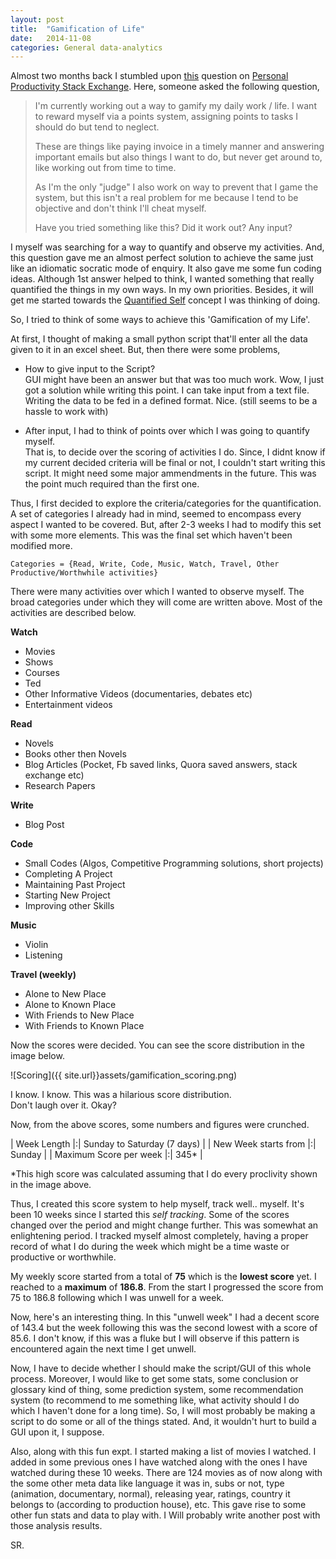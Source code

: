 ```yaml
---
layout: post
title:  "Gamification of Life"
date:   2014-11-08
categories: General data-analytics
---
```


Almost two months back I stumbled upon [this][1] question on [Personal Productivity Stack Exchange][3]. Here, someone asked the following question,

>    I'm currently working out a way to gamify my daily work / life. I want to reward myself via a points system, assigning points to tasks I should do but tend to neglect.
>
>    These are things like paying invoice in a timely manner and answering important emails but also things I want to do, but never get around to, like working out from time to time.
>
>    As I'm the only "judge" I also work on way to prevent that I game the system, but this isn't a real problem for me because I tend to be objective and don't think I'll cheat myself.
>
>    Have you tried something like this?
>    Did it work out?
>    Any input?


I myself was searching for a way to quantify and observe my activities. And, this question gave me an almost perfect solution to achieve the same just like an idiomatic socratic mode of enquiry. It also gave me some fun coding ideas. Although 1st answer helped to think, I wanted something that really quantified the things in my own ways. In my own priorities. Besides, it will get me started towards the [Quantified Self][2] concept I was thinking of doing.

So, I tried to think of some ways to achieve this 'Gamification of my Life'.

At first, I thought of making a small python script that'll enter all the data given to it in an excel sheet. But, then there were some problems,

- How to give input to the Script?  
GUI might have been an answer but that was too much work. Wow, I just got a solution while writing this point. I can take input from a text file. Writing the data to be fed in a defined format. Nice. (still seems to be a hassle to work with)

- After input, I had to think of points over which I was going to quantify myself.  
That is, to decide over the scoring of activities I do. Since, I didnt know if my current decided criteria will be final or not, I couldn't start writing this script. It might need some major ammendments in the future. This was the point much required than the first one.

Thus, I first decided to explore the criteria/categories for the quantification. A set of categories I already had in mind, seemed to encompass every aspect I wanted to be covered. But, after 2-3 weeks I had to modify this set with some more elements. This was the final set which haven't been modified more.

    Categories = {Read, Write, Code, Music, Watch, Travel, Other Productive/Worthwhile activities}

There were many activities over which I wanted to observe myself. The broad categories under which they will come are written above. Most of the activities are described below.

**Watch**  

- Movies
- Shows
- Courses
- Ted
- Other Informative Videos (documentaries, debates etc)
- Entertainment videos  

**Read**

- Novels
- Books other then Novels
- Blog Articles (Pocket, Fb saved links, Quora saved answers, stack exchange etc)
- Research Papers  

**Write**  

- Blog Post  

**Code**

- Small Codes (Algos, Competitive Programming solutions, short projects)
- Completing A Project
- Maintaining Past Project
- Starting New Project
- Improving other Skills  

**Music**

- Violin
- Listening

**Travel (weekly)**  

- Alone to New Place
- Alone to Known Place
- With Friends to New Place
- With Friends to Known Place

Now the scores were decided. You can see the score distribution in the image below. 

![Scoring]({{ site.url}}assets/gamification_scoring.png)

I know. I know. This was a hilarious score distribution.  
Don't laugh over it. Okay?

Now, from the above scores, some numbers and figures were crunched.

| Week Length |:| Sunday to Saturday (7 days) |
| New Week starts from |:| Sunday |
| Maximum Score per week |:| 345* |

*This high score was calculated assuming that I do every proclivity shown in the image above.

Thus, I created this score system to help myself, track well.. myself. It's been 10 weeks since I started this *self tracking*. Some of the scores changed over the period and might change further. This was somewhat an enlightening period. I tracked myself almost completely, having a proper record of what I do during the week which might be a time waste or productive or worthwhile.

My weekly score started from a total of **75** which is the **lowest score** yet. I reached to a **maximum** of **186.8**. From the start I progressed the score from 75 to 186.8 following which I was unwell for a week.

Now, here's an interesting thing. In this "unwell week" I had a decent score of 143.4 but the week following this was the second lowest with a score of 85.6. I don't know, if this was a fluke but I will observe if this pattern is encountered again the next time I get unwell.

Now, I have to decide whether I should make the script/GUI of this whole process. Moreover, I would like to get some stats, some conclusion or glossary kind of thing, some prediction system, some recommendation system (to recommend to me something like, what activity should I do which I haven't done for a long time). So, I will most probably be making a script to do some or all of the things stated. And, it wouldn't hurt to build a GUI upon it, I suppose.

Also, along with this fun expt. I started making a list of movies I watched. I added in some previous ones I have watched along with the ones I have watched during these 10 weeks. There are 124 movies as of now along with the some other meta data like language it was in, subs or not, type (animation, documentary, normal), releasing year, ratings, country it belongs to (according to production house), etc. This gave rise to some other fun stats and data to play with. I Will probably write another post with those analysis results.

SR.


[1]: https://productivity.stackexchange.com/questions/2972/gamification-to-improve-myself
[2]: https://en.wikipedia.org/wiki/Quantified_Self
[3]: https://productivity.stackexchange.com/